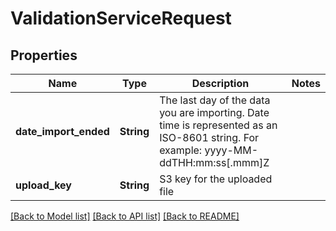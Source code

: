 # ValidationServiceRequest

## Properties

Name | Type | Description | Notes
------------ | ------------- | ------------- | -------------
**date_import_ended** | **String** | The last day of the data you are importing. Date time is represented as an ISO-8601 string. For example: yyyy-MM-ddTHH:mm:ss[.mmm]Z | 
**upload_key** | **String** | S3 key for the uploaded file | 

[[Back to Model list]](../README.md#documentation-for-models) [[Back to API list]](../README.md#documentation-for-api-endpoints) [[Back to README]](../README.md)


